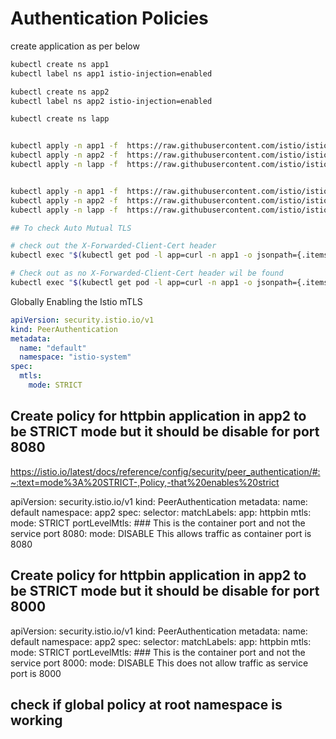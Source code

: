 # Authentication Policies

create application as per below

```bash
kubectl create ns app1
kubectl label ns app1 istio-injection=enabled

kubectl create ns app2
kubectl label ns app2 istio-injection=enabled

kubectl create ns lapp


kubectl apply -n app1 -f  https://raw.githubusercontent.com/istio/istio/release-1.24/samples/httpbin/httpbin.yaml
kubectl apply -n app2 -f  https://raw.githubusercontent.com/istio/istio/release-1.24/samples/httpbin/httpbin.yaml
kubectl apply -n lapp -f  https://raw.githubusercontent.com/istio/istio/release-1.24/samples/httpbin/httpbin.yaml


kubectl apply -n app1 -f  https://raw.githubusercontent.com/istio/istio/release-1.24/samples/curl/curl.yaml
kubectl apply -n app2 -f  https://raw.githubusercontent.com/istio/istio/release-1.24/samples/curl/curl.yaml
kubectl apply -n lapp -f  https://raw.githubusercontent.com/istio/istio/release-1.24/samples/curl/curl.yaml

## To check Auto Mutual TLS

# check out the X-Forwarded-Client-Cert header
kubectl exec "$(kubectl get pod -l app=curl -n app1 -o jsonpath={.items[].metadata.name})" -c curl -n app1 -- curl http://httpbin:8000/headers

# Check out as no X-Forwarded-Client-Cert header wil be found
kubectl exec "$(kubectl get pod -l app=curl -n app1 -o jsonpath={.items[].metadata.name})" -c curl -n app1 -- curl http://httpbin.lapp:8000/headers
```


Globally Enabling the Istio mTLS

```yaml
apiVersion: security.istio.io/v1
kind: PeerAuthentication
metadata:
  name: "default"
  namespace: "istio-system"
spec:
  mtls:
    mode: STRICT

```

## Create policy for httpbin application in app2 to be STRICT mode but it should be disable for port 8080

https://istio.io/latest/docs/reference/config/security/peer_authentication/#:~:text=mode%3A%20STRICT-,Policy,-that%20enables%20strict

apiVersion: security.istio.io/v1
kind: PeerAuthentication
metadata:
  name: default
  namespace: app2
spec:
  selector:
    matchLabels:
      app: httpbin
  mtls:
    mode: STRICT
  portLevelMtls:  ### This is the container port and not the service port 
    8080: 
      mode: DISABLE
This allows traffic as container port is 8080


## Create policy for httpbin application in app2 to be STRICT mode but it should be disable for port 8000

apiVersion: security.istio.io/v1
kind: PeerAuthentication
metadata:
  name: default
  namespace: app2
spec:
  selector:
    matchLabels:
      app: httpbin
  mtls:
    mode: STRICT
  portLevelMtls:  ### This is the container port and not the service port 
    8000: 
      mode: DISABLE
This does not allow traffic as service port is 8000

## check if global policy at root namespace is working
